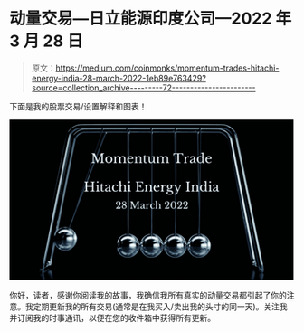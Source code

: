 # 动量交易—日立能源印度公司—2022 年 3 月 28 日

> 原文：<https://medium.com/coinmonks/momentum-trades-hitachi-energy-india-28-march-2022-1eb89e763429?source=collection_archive---------72----------------------->

下面是我的股票交易/设置解释和图表！

![](img/360c16019a7a4a5c0be906560f9d4b26.png)

你好，读者，感谢你阅读我的故事，我确信我所有真实的动量交易都引起了你的注意。我定期更新我的所有交易(通常是在我买入/卖出我的头寸的同一天)。关注我并订阅我的时事通讯，以便在您的收件箱中获得所有更新。